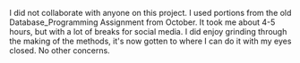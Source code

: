 I did not collaborate with anyone on this project.
I used portions from the old Database_Programming Assignment from October.
It took me about 4-5 hours, but with a lot of breaks for social media.
I did enjoy grinding through the making of the methods, it's now gotten to where I can do it with my eyes closed.
No other concerns.
